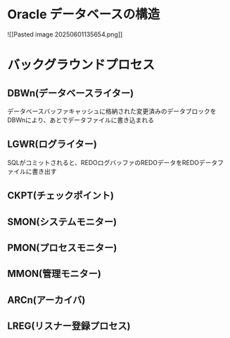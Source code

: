 # Oracle データベースの構造
![[Pasted image 20250601135654.png]]
# バックグラウンドプロセス
## DBWn(データベースライター)
データベースバッファキャッシュに格納された変更済みのデータブロックをDBWnにより、あとでデータファイルに書き込まれる
## LGWR(ログライター)
SQLがコミットされると、REDOログバッファのREDOデータをREDOデータファイルに書き出す
## CKPT(チェックポイント)

## SMON(システムモニター)
## PMON(プロセスモニター)
## MMON(管理モニター)
## ARCn(アーカイバ)
## LREG(リスナー登録プロセス)